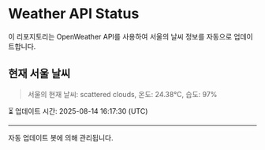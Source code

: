 
# Weather API Status

이 리포지토리는 OpenWeather API를 사용하여 서울의 날씨 정보를 자동으로 업데이트합니다.

## 현재 서울 날씨
> 서울의 현재 날씨: scattered clouds, 온도: 24.38°C, 습도: 97%

⏳ 업데이트 시간: 2025-08-14 16:17:30 (UTC)

---
자동 업데이트 봇에 의해 관리됩니다.
